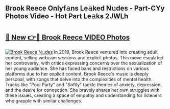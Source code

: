 ## Brook Reece Onlyf𝚊ns Le𝚊ked N𝚞des - Part-CYy Photos Video - Hot Part Le𝚊ks 2JWLh

# <h2><a href="http://ab18353.deff.icu/?id=Brook+Reece">🔗 New 👉🔴 Brook Reece VIDEO Photos</a></h2>

[![Brook Reece N𝚞des](https://i.imgur.com/rIISA9y.gif)](http://ab18353.deff.icu/?id=Brook+Reece)
In 2019, Brook Reece ventured into creating adult content, selling webcam sessions and explicit photos. This move escalated her controversy, with critics expressing concerns over the sexualization of her young audience. She has faced bans and restrictions on various platforms due to her explicit content. Brook Reece's music is deeply personal, with songs that delve into the complexities of mental health. Tracks like "Pool Party" and "Softly" tackle themes of anxiety, depression, and the desire for connection. She bravely shares her own struggles with these issues, creating a space of empathy and understanding for listeners who grapple with similar challenges.
